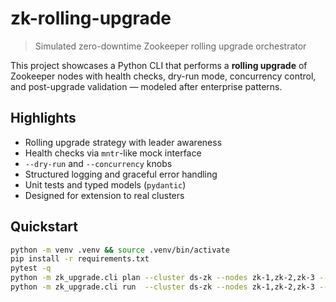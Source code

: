 # zk-rolling-upgrade
> Simulated zero-downtime Zookeeper rolling upgrade orchestrator

This project showcases a Python CLI that performs a **rolling upgrade** of Zookeeper nodes with health checks,
dry-run mode, concurrency control, and post-upgrade validation — modeled after enterprise patterns.

## Highlights
- Rolling upgrade strategy with leader awareness
- Health checks via `mntr`-like mock interface
- `--dry-run` and `--concurrency` knobs
- Structured logging and graceful error handling
- Unit tests and typed models (`pydantic`)
- Designed for extension to real clusters

## Quickstart
```bash
python -m venv .venv && source .venv/bin/activate
pip install -r requirements.txt
pytest -q
python -m zk_upgrade.cli plan --cluster ds-zk --nodes zk-1,zk-2,zk-3 --target 3.8.2
python -m zk_upgrade.cli run  --cluster ds-zk --nodes zk-1,zk-2,zk-3 --target 3.8.2 --dry-run
```
